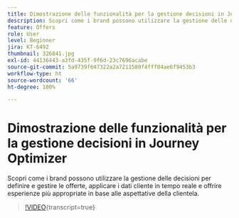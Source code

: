 ```yaml
---
title: Dimostrazione delle funzionalità per la gestione decisioni in Journey Optimizer
description: Scopri come i brand possono utilizzare la gestione delle decisioni per definire e gestire le offerte, applicare i dati cliente in tempo reale e offrire esperienze più appropriate in base alle aspettative della clientela.
feature: Offers
role: User
level: Beginner
jira: KT-6492
thumbnail: 326841.jpg
exl-id: 44136443-a3fd-435f-9f6d-23c7696acabe
source-git-commit: 5a9739f647322a2a7211580f4fff04ae6f9453b3
workflow-type: ht
source-wordcount: '66'
ht-degree: 100%

---
```


# Dimostrazione delle funzionalità per la gestione decisioni in Journey Optimizer

Scopri come i brand possono utilizzare la gestione delle decisioni per definire e gestire le offerte, applicare i dati cliente in tempo reale e offrire esperienze più appropriate in base alle aspettative della clientela.

>[!VIDEO](https://video.tv.adobe.com/v/326841?quality=12&learn=on){transcript=true}
